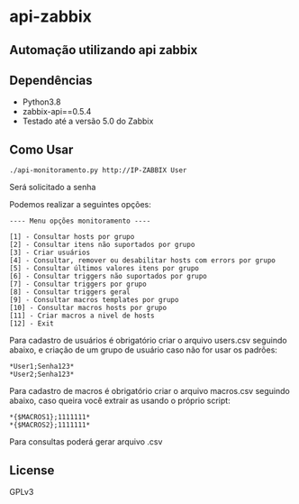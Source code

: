 # api-zabbix

## Automação utilizando api zabbix

## Dependências

- Python3.8
- zabbix-api==0.5.4
- Testado até a versão 5.0 do Zabbix

## Como Usar

```
./api-monitoramento.py http://IP-ZABBIX User
```
Será solicitado a senha

Podemos realizar a seguintes opções:
```
---- Menu opções monitoramento ----

[1] - Consultar hosts por grupo
[2] - Consultar itens não suportados por grupo
[3] - Criar usuários
[4] - Consultar, remover ou desabilitar hosts com errors por grupo
[5] - Consultar últimos valores itens por grupo
[6] - Consultar triggers não suportados por grupo
[7] - Consultar triggers por grupo
[8] - Consultar triggers geral
[9] - Consultar macros templates por grupo
[10] - Consultar macros hosts por grupo
[11] - Criar macros a nivel de hosts
[12] - Exit
```
Para cadastro de usuários é obrigatório criar o arquivo users.csv seguindo abaixo, e criação de um grupo de usuário caso não for usar os padrões:

```
*User1;Senha123*
*User2;Senha123* 
```

Para cadastro de macros é obrigatório criar o arquivo macros.csv seguindo abaixo, caso queira você extrair as usando o próprio script:

```
*{$MACROS1};1111111*
*{$MACROS2};1111111*
```

Para consultas poderá gerar arquivo .csv

## License
GPLv3